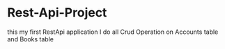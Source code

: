 # Rest-Api-Project
this my first RestApi application 
I do all Crud Operation on Accounts table and Books table
